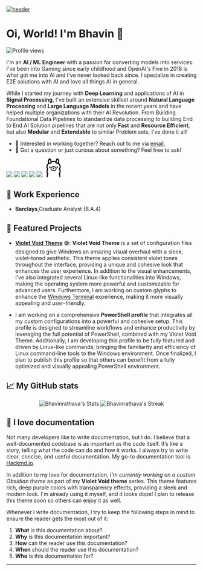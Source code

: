 [![header](./banner.png)](https://aar.one)

# Oi, World! I'm Bhavin 👋

![Profile views](https://komarev.com/ghpvc/?username=Bhavinrathava&label=Profile%20views&color=60598F&style=flat)

<div class="github-introduction">

I'm an **AI / ML Engineer** with a passion for converting models into services. I've been into Gaming since early childhood and OpenAI's Five in 2018 is what got me into AI and I've never looked back since. I specialize in creating E2E solutions with AI and love all things AI in general. 

While I started my journey with **Deep Learning** and applications of AI in **Signal Processing**, I've built an extensive skillset around **Natural Language Processing** and **Large Language Models** in the recent years and have helped multiple organizations with their AI Revolution. From Building Foundational Data Pipelines to standardize data processing to building End to End AI Solution pipelines that are not only **Fast** and **Resource Efficient**, but also **Modular** and **Extendable** to similar Problem sets, I've done it all!

</div>

- 💼 Interested in working together? Reach out to me via <a href="mailto:bhavinr9@gmail.com">email.</a>
- 💬 Got a question or just curious about something? Feel free to ask!

<div class="badges-intro">
<code><img width="10%" src="https://www.vectorlogo.zone/logos/springio/springio-ar21.svg"></code>
<code><img width="10%" src="https://www.vectorlogo.zone/logos/docker/docker-ar21.svg"></code>
<code><img width="10%" src="https://www.vectorlogo.zone/logos/jenkins/jenkins-ar21.svg"></code>
<code><img width="10%" src="https://www.vectorlogo.zone/logos/apache_kafka/apache_kafka-ar21.svg"></code>
<code><img width="10%" src="https://www.vectorlogo.zone/logos/amazon_aws/amazon_aws-ar21.svg"></code>
<code><img width="10%" src="./ollama-black.svg"></code>
</div>

## 💼 Work Experience

- **Barclays**,Graduate Analyst (B.A.4)

## 🌟 Featured Projects

- **[Violet Void Theme](https://github.com/aaronedev/violet-void-theme)** 🟣: **Violet Void Theme** is a set of configuration files designed to give Windows an amazing visual overhaul with a sleek, violet-toned aesthetic. This theme applies consistent violet tones throughout the interface, providing a unique and cohesive look that enhances the user experience. In addition to the visual enhancements, I’ve also integrated several Linux-like functionalities into Windows, making the operating system more powerful and customizable for advanced users. Furthermore, I am working on custom glyphs to enhance the [Windows Terminal](https://github.com/microsoft/terminal) experience, making it more visually appealing and user-friendly.

- I am working on a comprehensive **PowerShell profile** that integrates all my custom configurations into a powerful and cohesive setup. This profile is designed to streamline workflows and enhance productivity by leveraging the full potential of PowerShell, combined with my Violet Void Theme. Additionally, I am developing this profile to be fully featured and driven by Linux-like commands, bringing the familiarity and efficiency of Linux command-line tools to the Windows environment. Once finalized, I plan to publish this profile so that others can benefit from a fully optimized and visually appealing PowerShell environment.

## 📈 My GitHub stats

<div class="badges-githubstats">
  <p align="center">
    <img src="https://github-readme-stats.vercel.app/api?username=Bhavinrathava&theme=tokyonight&show_icons=true&hide_border=true&count_private=true" alt="Bhavinrathava's Stats" height="165">
    <img src="https://github-readme-streak-stats.herokuapp.com/?user=Bhavinrathava&theme=tokyonight&hide_border=true" alt="Bhavinrathava's Streak" height="165">
  </p>
</div>

## 📃 I love documentation

Not many developers like to write documentation, but I do. I believe that a well-documented codebase is as important as the code itself. It’s like a story, telling what the code can do and how it works. I always try to write clear, concise, and useful documentation. My go-to documentation tool is <a href="https://hackmd.io/" target="_blank">Hackmd.io</a>.

In addition to my love for documentation, *I'm currently working on a custom Obsidian theme* as part of my **Violet Void theme** series. This theme features rich, deep purple colors with transparency effects, providing a sleek and modern look. I'm already using it myself, and it looks dope! I plan to release this theme soon so others can enjoy it as well.

Whenever I write documentation, I try to keep the following steps in mind to ensure the reader gets the most out of it:

1. **What** is this documentation about?
2. **Why** is this documentation important?
3. **How** can the reader use this documentation?
4. **When** should the reader use this documentation?
5. **Who** is this documentation for?


---
